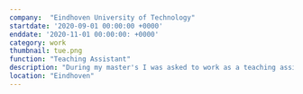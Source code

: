 ```yaml
---
company:  "Eindhoven University of Technology"
startdate: '2020-09-01 00:00:00 +0000'
enddate: '2020-11-01 00:00:00: +0000'
category: work
thumbnail: tue.png
function: "Teaching Assistant"
description: "During my master's I was asked to work as a teaching assistant (TA) for a bachelor's course in Computer Graphics. My responsibilities included helping students with questions regarding homework exercises and grading their work."
location: "Eindhoven"
---
```


